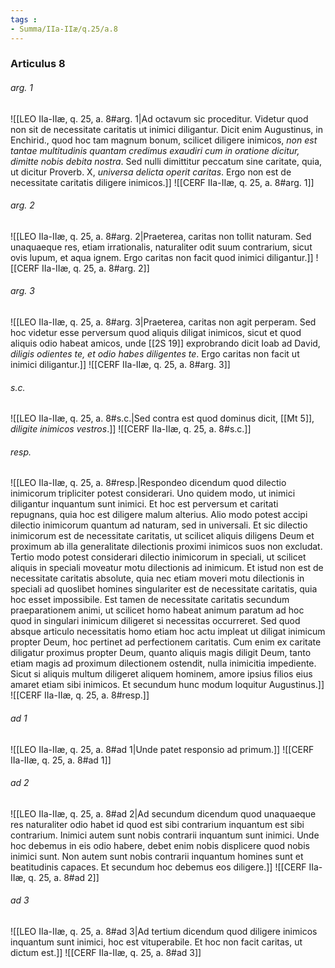 ```yaml
---
tags : 
- Summa/IIa-IIæ/q.25/a.8
---
```


### Articulus 8

###### arg. 1
![[LEO IIa-IIæ, q. 25, a. 8#arg. 1|Ad octavum sic proceditur. Videtur quod non sit de necessitate caritatis ut inimici diligantur. Dicit enim Augustinus, in Enchirid., quod hoc tam magnum bonum, scilicet diligere inimicos, *non est tantae multitudinis quantam credimus exaudiri cum in oratione dicitur, dimitte nobis debita nostra*. Sed nulli dimittitur peccatum sine caritate, quia, ut dicitur Proverb. X, *universa delicta operit caritas*. Ergo non est de necessitate caritatis diligere inimicos.]]
![[CERF IIa-IIæ, q. 25, a. 8#arg. 1]]

###### arg. 2
![[LEO IIa-IIæ, q. 25, a. 8#arg. 2|Praeterea, caritas non tollit naturam. Sed unaquaeque res, etiam irrationalis, naturaliter odit suum contrarium, sicut ovis lupum, et aqua ignem. Ergo caritas non facit quod inimici diligantur.]]
![[CERF IIa-IIæ, q. 25, a. 8#arg. 2]]

###### arg. 3
![[LEO IIa-IIæ, q. 25, a. 8#arg. 3|Praeterea, caritas non agit perperam. Sed hoc videtur esse perversum quod aliquis diligat inimicos, sicut et quod aliquis odio habeat amicos, unde [[2S 19]] exprobrando dicit Ioab ad David, *diligis odientes te, et odio habes diligentes te*. Ergo caritas non facit ut inimici diligantur.]]
![[CERF IIa-IIæ, q. 25, a. 8#arg. 3]]

###### s.c.
![[LEO IIa-IIæ, q. 25, a. 8#s.c.|Sed contra est quod dominus dicit, [[Mt 5]], *diligite inimicos vestros*.]]
![[CERF IIa-IIæ, q. 25, a. 8#s.c.]]

###### resp.
![[LEO IIa-IIæ, q. 25, a. 8#resp.|Respondeo dicendum quod dilectio inimicorum tripliciter potest considerari. Uno quidem modo, ut inimici diligantur inquantum sunt inimici. Et hoc est perversum et caritati repugnans, quia hoc est diligere malum alterius. Alio modo potest accipi dilectio inimicorum quantum ad naturam, sed in universali. Et sic dilectio inimicorum est de necessitate caritatis, ut scilicet aliquis diligens Deum et proximum ab illa generalitate dilectionis proximi inimicos suos non excludat. Tertio modo potest considerari dilectio inimicorum in speciali, ut scilicet aliquis in speciali moveatur motu dilectionis ad inimicum. Et istud non est de necessitate caritatis absolute, quia nec etiam moveri motu dilectionis in speciali ad quoslibet homines singulariter est de necessitate caritatis, quia hoc esset impossibile. Est tamen de necessitate caritatis secundum praeparationem animi, ut scilicet homo habeat animum paratum ad hoc quod in singulari inimicum diligeret si necessitas occurreret. Sed quod absque articulo necessitatis homo etiam hoc actu impleat ut diligat inimicum propter Deum, hoc pertinet ad perfectionem caritatis. Cum enim ex caritate diligatur proximus propter Deum, quanto aliquis magis diligit Deum, tanto etiam magis ad proximum dilectionem ostendit, nulla inimicitia impediente. Sicut si aliquis multum diligeret aliquem hominem, amore ipsius filios eius amaret etiam sibi inimicos. Et secundum hunc modum loquitur Augustinus.]]
![[CERF IIa-IIæ, q. 25, a. 8#resp.]]

###### ad 1
![[LEO IIa-IIæ, q. 25, a. 8#ad 1|Unde patet responsio ad primum.]]
![[CERF IIa-IIæ, q. 25, a. 8#ad 1]]

###### ad 2
![[LEO IIa-IIæ, q. 25, a. 8#ad 2|Ad secundum dicendum quod unaquaeque res naturaliter odio habet id quod est sibi contrarium inquantum est sibi contrarium. Inimici autem sunt nobis contrarii inquantum sunt inimici. Unde hoc debemus in eis odio habere, debet enim nobis displicere quod nobis inimici sunt. Non autem sunt nobis contrarii inquantum homines sunt et beatitudinis capaces. Et secundum hoc debemus eos diligere.]]
![[CERF IIa-IIæ, q. 25, a. 8#ad 2]]

###### ad 3
![[LEO IIa-IIæ, q. 25, a. 8#ad 3|Ad tertium dicendum quod diligere inimicos inquantum sunt inimici, hoc est vituperabile. Et hoc non facit caritas, ut dictum est.]]
![[CERF IIa-IIæ, q. 25, a. 8#ad 3]]

